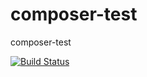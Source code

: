 # composer-test
composer-test

[![Build Status](https://travis-ci.org/leonNJ/composer-test.svg?branch=dev)](https://travis-ci.org/leonNJ/composer-test)
